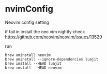 # nvimConfig
Neovim config setting

if fail in install the neo vim nightly
check https://github.com/neovim/neovim/issues/13529

run 
```
brew uninstall neovim
brew uninstall --ignore-dependencies luajit
brew install --HEAD luajit
brew install --HEAD neovim

```
